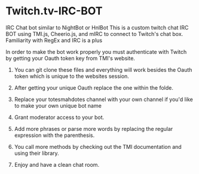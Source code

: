 # Twitch.tv-IRC-BOT
IRC Chat bot similar to NightBot or HnlBot
This is a custom twitch chat IRC BOT using TMI.js, Cheerio.js, and mIRC to connect to Twitch's chat box.
Familiarity with RegEx and IRC is a plus

In order to make the bot work properly you must authenticate with Twitch by getting your Oauth token key from TMI's website. 

1) You can git clone these files and everything will work besides the Oauth token which is unique to the websites session.

2) After getting your unique Oauth replace the one within the folde.

3) Replace your totesmahdotes channel with your own channel if you'd like to make your own unique bot name

4) Grant moderator access to your bot.

5) Add more phrases or parse more words by replacing the regular expression with the parenthesis. 

6) You call more methods by checking out the TMI documentation and using their library. 

7) Enjoy and have a clean chat room.
